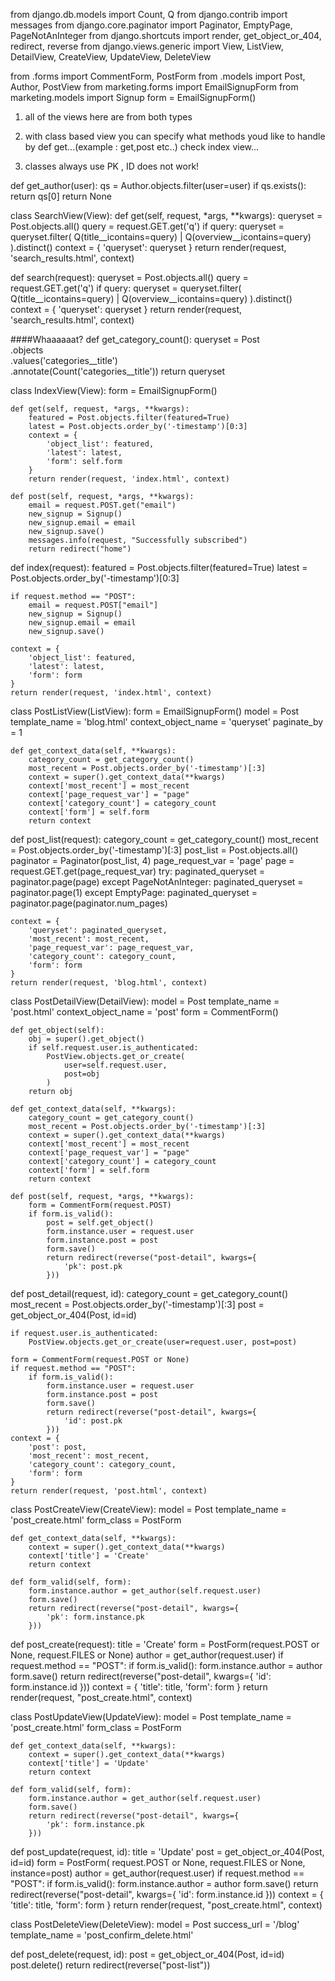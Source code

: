 from django.db.models import Count, Q
from django.contrib import messages
from django.core.paginator import Paginator, EmptyPage, PageNotAnInteger
from django.shortcuts import render, get_object_or_404, redirect, reverse
from django.views.generic import View, ListView, DetailView, CreateView, UpdateView, DeleteView

from .forms import CommentForm, PostForm
from .models import Post, Author, PostView
from marketing.forms import EmailSignupForm
from marketing.models import Signup
form = EmailSignupForm()






1. all of the views here are from both types
2. with class based view you can specify what methods youd like to handle by def get...(example : get,post etc..)
check index view...

3. classes always use PK , ID does not work! 


def get_author(user):
    qs = Author.objects.filter(user=user)
    if qs.exists():
        return qs[0]
    return None


class SearchView(View):
    def get(self, request, *args, **kwargs):
        queryset = Post.objects.all()
        query = request.GET.get('q')
        if query:
            queryset = queryset.filter(
                Q(title__icontains=query) |
                Q(overview__icontains=query)
            ).distinct()
        context = {
            'queryset': queryset
        }
        return render(request, 'search_results.html', context)


def search(request):
    queryset = Post.objects.all()
    query = request.GET.get('q')
    if query:
        queryset = queryset.filter(
            Q(title__icontains=query) |
            Q(overview__icontains=query)
        ).distinct()
    context = {
        'queryset': queryset
    }
    return render(request, 'search_results.html', context)

####Whaaaaaat?
def get_category_count():
    queryset = Post \
        .objects \
        .values('categories__title') \
        .annotate(Count('categories__title'))
    return queryset


class IndexView(View):
    form = EmailSignupForm()

    def get(self, request, *args, **kwargs):
        featured = Post.objects.filter(featured=True)
        latest = Post.objects.order_by('-timestamp')[0:3]
        context = {
            'object_list': featured,
            'latest': latest,
            'form': self.form
        }
        return render(request, 'index.html', context)

    def post(self, request, *args, **kwargs):
        email = request.POST.get("email")
        new_signup = Signup()
        new_signup.email = email
        new_signup.save()
        messages.info(request, "Successfully subscribed")
        return redirect("home")


def index(request):
    featured = Post.objects.filter(featured=True)
    latest = Post.objects.order_by('-timestamp')[0:3]

    if request.method == "POST":
        email = request.POST["email"]
        new_signup = Signup()
        new_signup.email = email
        new_signup.save()

    context = {
        'object_list': featured,
        'latest': latest,
        'form': form
    }
    return render(request, 'index.html', context)


class PostListView(ListView):
    form = EmailSignupForm()
    model = Post
    template_name = 'blog.html'
    context_object_name = 'queryset'
    paginate_by = 1

    def get_context_data(self, **kwargs):
        category_count = get_category_count()
        most_recent = Post.objects.order_by('-timestamp')[:3]
        context = super().get_context_data(**kwargs)
        context['most_recent'] = most_recent
        context['page_request_var'] = "page"
        context['category_count'] = category_count
        context['form'] = self.form
        return context


def post_list(request):
    category_count = get_category_count()
    most_recent = Post.objects.order_by('-timestamp')[:3]
    post_list = Post.objects.all()
    paginator = Paginator(post_list, 4)
    page_request_var = 'page'
    page = request.GET.get(page_request_var)
    try:
        paginated_queryset = paginator.page(page)
    except PageNotAnInteger:
        paginated_queryset = paginator.page(1)
    except EmptyPage:
        paginated_queryset = paginator.page(paginator.num_pages)

    context = {
        'queryset': paginated_queryset,
        'most_recent': most_recent,
        'page_request_var': page_request_var,
        'category_count': category_count,
        'form': form
    }
    return render(request, 'blog.html', context)


class PostDetailView(DetailView):
    model = Post
    template_name = 'post.html'
    context_object_name = 'post'
    form = CommentForm()

    def get_object(self):
        obj = super().get_object()
        if self.request.user.is_authenticated:
            PostView.objects.get_or_create(
                user=self.request.user,
                post=obj
            )
        return obj

    def get_context_data(self, **kwargs):
        category_count = get_category_count()
        most_recent = Post.objects.order_by('-timestamp')[:3]
        context = super().get_context_data(**kwargs)
        context['most_recent'] = most_recent
        context['page_request_var'] = "page"
        context['category_count'] = category_count
        context['form'] = self.form
        return context

    def post(self, request, *args, **kwargs):
        form = CommentForm(request.POST)
        if form.is_valid():
            post = self.get_object()
            form.instance.user = request.user
            form.instance.post = post
            form.save()
            return redirect(reverse("post-detail", kwargs={
                'pk': post.pk
            }))


def post_detail(request, id):
    category_count = get_category_count()
    most_recent = Post.objects.order_by('-timestamp')[:3]
    post = get_object_or_404(Post, id=id)

    if request.user.is_authenticated:
        PostView.objects.get_or_create(user=request.user, post=post)

    form = CommentForm(request.POST or None)
    if request.method == "POST":
        if form.is_valid():
            form.instance.user = request.user
            form.instance.post = post
            form.save()
            return redirect(reverse("post-detail", kwargs={
                'id': post.pk
            }))
    context = {
        'post': post,
        'most_recent': most_recent,
        'category_count': category_count,
        'form': form
    }
    return render(request, 'post.html', context)


class PostCreateView(CreateView):
    model = Post
    template_name = 'post_create.html'
    form_class = PostForm

    def get_context_data(self, **kwargs):
        context = super().get_context_data(**kwargs)
        context['title'] = 'Create'
        return context

    def form_valid(self, form):
        form.instance.author = get_author(self.request.user)
        form.save()
        return redirect(reverse("post-detail", kwargs={
            'pk': form.instance.pk
        }))


def post_create(request):
    title = 'Create'
    form = PostForm(request.POST or None, request.FILES or None)
    author = get_author(request.user)
    if request.method == "POST":
        if form.is_valid():
            form.instance.author = author
            form.save()
            return redirect(reverse("post-detail", kwargs={
                'id': form.instance.id
            }))
    context = {
        'title': title,
        'form': form
    }
    return render(request, "post_create.html", context)


class PostUpdateView(UpdateView):
    model = Post
    template_name = 'post_create.html'
    form_class = PostForm

    def get_context_data(self, **kwargs):
        context = super().get_context_data(**kwargs)
        context['title'] = 'Update'
        return context

    def form_valid(self, form):
        form.instance.author = get_author(self.request.user)
        form.save()
        return redirect(reverse("post-detail", kwargs={
            'pk': form.instance.pk
        }))


def post_update(request, id):
    title = 'Update'
    post = get_object_or_404(Post, id=id)
    form = PostForm(
        request.POST or None,
        request.FILES or None,
        instance=post)
    author = get_author(request.user)
    if request.method == "POST":
        if form.is_valid():
            form.instance.author = author
            form.save()
            return redirect(reverse("post-detail", kwargs={
                'id': form.instance.id
            }))
    context = {
        'title': title,
        'form': form
    }
    return render(request, "post_create.html", context)


class PostDeleteView(DeleteView):
    model = Post
    success_url = '/blog'
    template_name = 'post_confirm_delete.html'


def post_delete(request, id):
    post = get_object_or_404(Post, id=id)
    post.delete()
    return redirect(reverse("post-list"))
